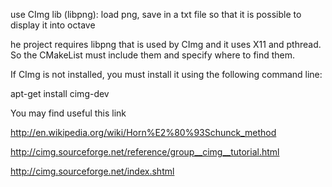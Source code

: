 use CImg lib (libpng): load png, save in a txt file so that it is possible to display it into octave


he project requires libpng that is used by CImg and it uses X11 and pthread.
So the CMakeList must include them and specify where to find them.

If CImg is not installed, you must install it using the following command line:

apt-get install cimg-dev



You may find useful this link

http://en.wikipedia.org/wiki/Horn%E2%80%93Schunck_method

http://cimg.sourceforge.net/reference/group__cimg__tutorial.html

http://cimg.sourceforge.net/index.shtml
